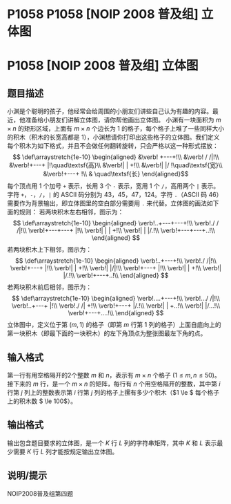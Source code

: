 # P1058 P1058 [NOIP 2008 普及组] 立体图

# P1058 [NOIP 2008 普及组] 立体图

## 题目描述

小渊是个聪明的孩子，他经常会给周围的小朋友们讲些自己认为有趣的内容。最近，他准备给小朋友们讲解立体图，请你帮他画出立体图。
小渊有一块面积为 $m \times n$ 的矩形区域，上面有 $m \times n$ 个边长为 $1$ 的格子，每个格子上堆了一些同样大小的积木（积木的长宽高都是 $1$），小渊想请你打印出这些格子的立体图。我们定义每个积木为如下格式，并且不会做任何翻转旋转，只会严格以这一种形式摆放：
$$
\def\arraystretch{1e-10}
\begin{aligned}
&\verb! +---+!\\
&\verb! / /|!\\
&\verb!+---+ |!\quad\textsf{高}\\
&\verb!| | +!\\
&\verb!| |/ !\quad\textsf{宽}\\
&\verb!+---+ !\\
& \quad\textsf{长}
\end{aligned}$$
每个顶点用 $1$ 个加号 `+` 表示，长用 $3$ 个 `-` 表示，宽用 $1$ 个 `/`，高用两个 `|` 表示。字符 `+`，`-`，`/`，`|` 的 ASCII 码分别为 $43$，$45$，$47$，$124$。字符 `.`（ASCII 码 $46$）需要作为背景输出，即立体图里的空白部分需要用 `.` 来代替。立体图的画法如下面的规则：
若两块积木左右相邻，图示为：
$$
\def\arraystretch{1e-10}
\begin{aligned}
\verb!..+---+---+!\\
\verb!./ / /|!\\
\verb!+---+---+ |!\\
\verb!| | | +!\\
\verb!| | |/.!\\
\verb!+---+---+..!\\
\end{aligned}
$$
若两块积木上下相邻，图示为：
$$
\def\arraystretch{1e-10}
\begin{aligned}
\verb!..+---+!\\
\verb!./ /|!\\
\verb!+---+ |!\\
\verb!| | +!\\
\verb!| |/|!\\
\verb!+---+ |!\\
\verb!| | +!\\
\verb!| |/.!\\
\verb!+---+..!\\
\end{aligned}
$$
若两块积木前后相邻，图示为：
$$
\def\arraystretch{1e-10}
\begin{aligned}
\verb!....+---+!\\
\verb!.../ /|!\\
\verb!..+---+ |!\\
\verb!./ /| +!\\
\verb!+---+ |/.!\\
\verb!| | +..!\\
\verb!| |/...!\\
\verb!+---+....!\\
\end{aligned}
$$
立体图中，定义位于第 $(m,1)$ 的格子（即第 $m$ 行第 $1$ 列的格子）上面自底向上的第一块积木（即最下面的一块积木）的左下角顶点为整张图最左下角的点。

## 输入格式

第一行有用空格隔开的$2$个整数 $m$ 和 $n$，表示有 $m \times n$ 个格子 $(1 \le m,n \le 50)$。
接下来的 $m$ 行，是一个 $m \times n$ 的矩阵，每行有 $n$ 个用空格隔开的整数，其中第 $i$ 行第 $j$ 列上的整数表示第 $i$ 行第 $j$ 列的格子上摞有多少个积木（$1 \le $ 每个格子上的积木数 $ \le 100$）。

## 输出格式

输出包含题目要求的立体图，是一个 $K$ 行 $L$ 列的字符串矩阵，其中 $K$ 和 $L$ 表示最少需要 $K$ 行 $L$ 列才能按规定输出立体图。

## 说明/提示

NOIP2008普及组第四题
